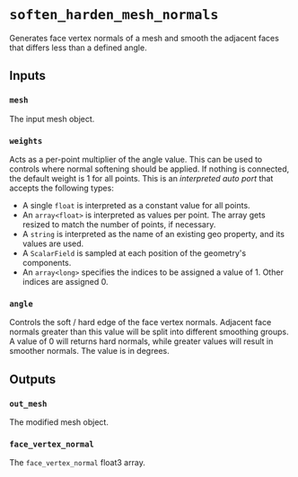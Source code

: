 # `soften_harden_mesh_normals`

Generates face vertex normals of a mesh and smooth the adjacent faces that differs less than a defined angle.

## Inputs

### `mesh`
The input mesh object.

### `weights`
Acts as a per-point multiplier of the angle value. This can be used to controls where normal softening should be applied.
If nothing is connected, the default weight is 1 for all points. This is an *interpreted auto port* that accepts the following types:
- A single `float` is interpreted as a constant value for all points.
- An `array<float>` is interpreted as values per point. The array gets resized to match the number of points, if necessary.
- A `string` is interpreted as the name of an existing geo property, and its values are used.
- A `ScalarField` is sampled at each position of the geometry's components.
- An `array<long>` specifies the indices to be assigned a value of 1. Other indices are assigned 0.

### `angle`
Controls the soft / hard edge of the face vertex normals. Adjacent face normals greater than this value will be split into different smoothing groups. A value of 0 will returns hard normals, while greater values will result in smoother normals. The value is in degrees.

## Outputs

### `out_mesh`
The modified mesh object.

### `face_vertex_normal`
The `face_vertex_normal` float3 array.

